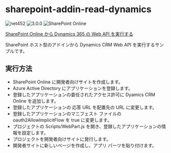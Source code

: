 # sharepoint-addin-read-dynamics

![net452](https://img.shields.io/badge/.net-net452-green)
![3.0.0](https://img.shields.io/badge/jquery-3.0.0-green)
![SharePoint Online](https://img.shields.io/badge/SharePoint-Online-blue.svg)

[SharePoint Online から Dynamics 365 の Web API を実行する](https://blog.karamem0.dev/entry/2016/06/24/200000)

SharePoint ホスト型のアドインから Dynamics CRM Web API を実行するサンプルです。

## 実行方法

- SharePoint Online に開発者向けサイトを作成します。
- Azure Active Directory にアプリケーションを登録します。
- 登録したアプリケーションの委任されたアクセス許可に Dyamics CRM Online を追加します。
- 登録したアプリケーションの 応答 URL を配置先の URL に変更します。
- 登録したアプリケーションのマニフェスト ファイルの oauth2AllowImplicitFlow を true に変更します。
- プロジェクトの Scripts/WebPart.js を開き、登録したアプリケーションの情報を設定します。
- プロジェクトを開発者向けサイトに発行します。
- 開発者サイトに新しいページを作成し、アプリ パーツを貼り付けます。
